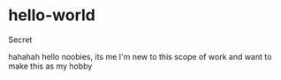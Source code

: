 # hello-world
Secret

hahahah hello noobies, its me
I'm new to this scope of work and want to make this as my hobby
